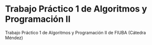 # Trabajo Práctico 1 de Algoritmos y Programación II

Trabajo Práctico 1 de Algoritmos y Programación II de FIUBA (Cátedra Méndez)
